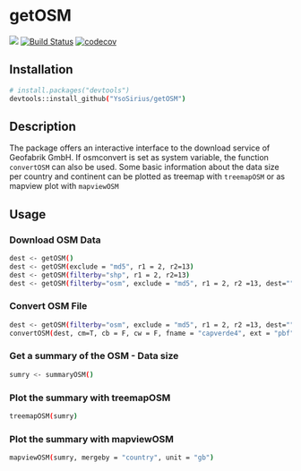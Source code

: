 # getOSM

[![](https://www.r-pkg.org/badges/version/getOSM)](https://www.r-pkg.org/pkg/getOSM)
[![Build Status](https://travis-ci.org/YsoSirius/getOSM.svg?branch=master)](https://travis-ci.org/YsoSirius/getOSM)
[![codecov](https://codecov.io/gh/YsoSirius/getOSM/branch/master/graph/badge.svg)](https://codecov.io/gh/YsoSirius/getOSM)


## Installation
 ```sh
# install.packages("devtools")
devtools::install_github("YsoSirius/getOSM")
```


## Description
The package offers an interactive interface to 
the download service of Geofabrik GmbH. If osmconvert is 
set as system variable, the function ```convertOSM``` can also be
used. Some basic information about the data size per country
and continent can be plotted as treemap with ```treemapOSM``` or
as mapview plot with ```mapviewOSM``` 


## Usage 
### Download OSM Data
 ```sh
dest <- getOSM()
dest <- getOSM(exclude = "md5", r1 = 2, r2=13)
dest <- getOSM(filterby="shp", r1 = 2, r2=13)
dest <- getOSM(filterby="osm", exclude = "md5", r1 = 2, r2 =13, dest="")
```

### Convert OSM File
 ```sh
dest <- getOSM(filterby="osm", exclude = "md5", r1 = 2, r2 =13, dest="")
convertOSM(dest, cm=T, cb = F, cw = F, fname = "capverde4", ext = "pbf")
```

### Get a summary of the OSM - Data size
 ```sh
sumry <- summaryOSM()
```

### Plot the summary with treemapOSM
 ```sh
treemapOSM(sumry)
```

### Plot the summary with mapviewOSM
 ```sh
mapviewOSM(sumry, mergeby = "country", unit = "gb")
```

